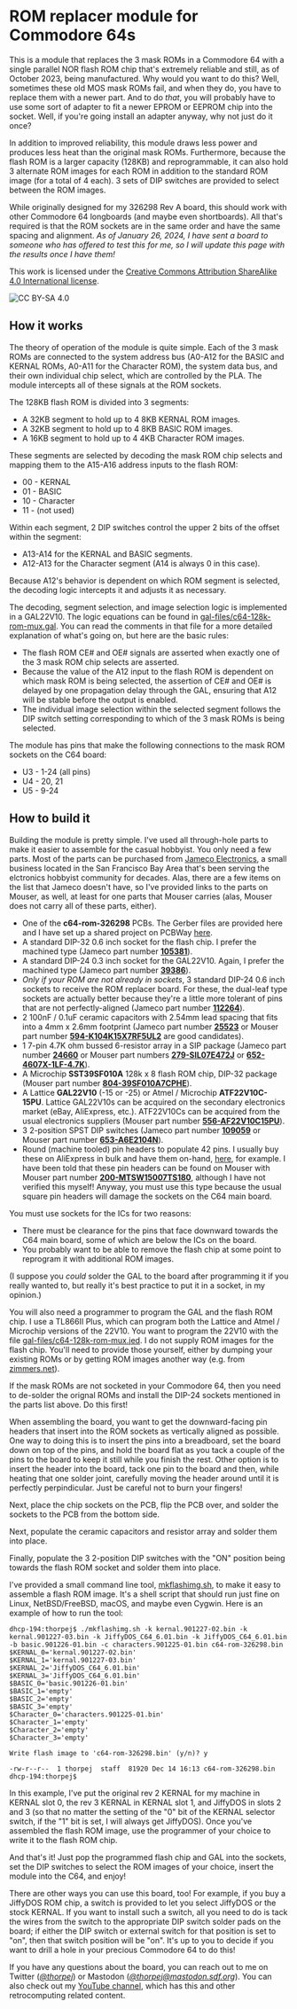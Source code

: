 # ROM replacer module for Commodore 64s

This is a module that replaces the 3 mask ROMs in a Commodore 64 with a
single parallel NOR flash ROM chip that's extremely reliable and still,
as of October 2023, being manufactured.  Why would you want to do this?
Well, sometimes these old MOS mask ROMs fail, and when they do, you have
to replace them with a newer part.  And to do *that*, you will probably
have to use some sort of adapter to fit a newer EPROM or EEPROM chip into
the socket.  Well, if you're going install an adapter anyway, why not just
do it once?

In addition to improved reliability, this module draws less power and
produces less heat than the original mask ROMs.  Furthermore, because
the flash ROM is a larger capacity (128KB) and reprogrammable, it can
also hold 3 alternate ROM images for each ROM in addition to the
standard ROM image (for a total of 4 each).  3 sets of DIP switches are
provided to select between the ROM images.

While originally designed for my 326298 Rev A board, this should work
with other Commodore 64 longboards (and maybe even shortboards).  All
that's required is that the ROM sockets are in the same order and have
the same spacing and alignment.  *As of January 26, 2024, I have sent a
board to someone who has offered to test this for me, so I will update
this page with the results once I have them!*

This work is licensed under the [Creative Commons Attribution
ShareAlike 4.0 International license](https://creativecommons.org/licenses/by-sa/4.0/).

![CC BY-SA 4.0](https://i.creativecommons.org/l/by-sa/4.0/88x31.png)

## How it works

The theory of operation of the module is quite simple.  Each of the
3 mask ROMs are connected to the system address bus (A0-A12 for the
BASIC and KERNAL ROMs, A0-A11 for the Character ROM), the system data
bus, and their own individual chip select, which are controlled by
the PLA.  The module intercepts all of these signals at the ROM sockets.

The 128KB flash ROM is divided into 3 segments:

* A 32KB segment to hold up to 4 8KB KERNAL ROM images.
* A 32KB segment to hold up to 4 8KB BASIC ROM images.
* A 16KB segment to hold up to 4 4KB Character ROM images.

These segments are selected by decoding the mask ROM chip selects and
mapping them to the A15-A16 address inputs to the flash ROM:

* 00 - KERNAL
* 01 - BASIC
* 10 - Character
* 11 - (not used)

Within each segment, 2 DIP switches control the upper 2 bits of the
offset within the segment:

* A13-A14 for the KERNAL and BASIC segments.
* A12-A13 for the Character segment (A14 is always 0 in this case).

Because A12's behavior is dependent on which ROM segment is selected,
the decoding logic intercepts it and adjusts it as necessary.

The decoding, segment selection, and image selection logic is implemented
in a GAL22V10.  The logic equations can be found in
[gal-files/c64-128k-rom-mux.gal](gal-files/c64-128k-rom-mux.gal).  You can
read the comments in that file for a more detailed explanation of what's
going on, but here are the basic rules:

* The flash ROM CE# and OE# signals are asserted when exactly one of the
  3 mask ROM chip selects are asserted.
* Because the value of the A12 input to the flash ROM is dependent on
  which mask ROM is being selected, the assertion of CE# and OE# is delayed
  by one propagation delay through the GAL, ensuring that A12 will be stable
  before the output is enabled.
* The individual image selection within the selected segment follows the DIP
  switch setting corresponding to which of the 3 mask ROMs is being selected.

The module has pins that make the following connections to the mask ROM
sockets on the C64 board:

* U3 - 1-24 (all pins)
* U4 - 20, 21
* U5 - 9-24

## How to build it

Building the module is pretty simple.  I've used all through-hole parts
to make it easier to assemble for the casual hobbyist.  You only need a
few parts.  Most of the parts can be purchased from [Jameco Electronics](https://www.jameco.com),
a small business located in the San Francisco Bay Area that's been serving
the elctronics hobbyist community for decades.  Alas, there are a few items
on the list that Jameco doesn't have, so I've provided links to the parts on
Mouser, as well, at least for one parts that Mouser carries (alas, Mouser
does not carry all of these parts, either).

* One of the **c64-rom-326298** PCBs.  The Gerber files are provided
here and I have set up a shared project on PCBWay [here](https://www.pcbway.com/project/shareproject/ROM_Replacer_board_for_Commodore_64W55451ASS34_c64_rom_326298_1_0_gerbers_e5988f98.html).
* A standard DIP-32 0.6 inch socket for the flash chip.  I prefer the
machined type (Jameco part number [**105381**](https://www.jameco.com/z/ICM-632-1-GT-James-Electronics-32-Pin-Machine-Tooled-Low-Profile-IC-Socket-0-6-Inch-Wide_105381.html)).
* A standard DIP-24 0.3 inch socket for the GAL22V10.  Again, I prefer
the machined type (Jameco part number [**39386**](https://www.jameco.com/z/24MTLP-3-Jameco-ValuePro-Socket-IC-24-Pin-Machine-Tooled-Slimline-Low-Profile-Soldertail-3-Width_39386.html)).
* *Only if your ROM are not already in sockets*, 3 standard DIP-24 0.6 inch
sockets to receive the ROM replacer board.  For these, the dual-leaf type
sockets are actually better because they're a little more tolerant of pins
that are not perfectly-aligned (Jameco part number [**112264**](https://www.jameco.com/z/6000-24W-James-Electronics-24-Pin-Dual-Wipe-Low-Profile-IC-Socket-0-6-Inch-Wide_112264.html)).
* 2 100nF / 0.1uF ceramic capacitors with 2.54mm lead spacing that
fits into a 4mm x 2.6mm footprint (Jameco part number [**25523**](https://www.jameco.com/z/MD-1-James-Electronics-Monolithic-Ceramic-Capacitor-0-1-micro-F-50V-20-_25523.html) or Mouser part number [**594-K104K15X7RF5UL2**](https://www.mouser.com/ProductDetail/Vishay-BC-Components/K104K15X7RF5UL2?qs=rLgk8CAOBHbCqsnkGO2HJA%3D%3D) are good candidates).
* 1 7-pin 4.7K ohm bussed 6-resistor array in a SIP package (Jameco part number [**24660**](https://www.jameco.com/z/10BRN4-7K-4310R-101-472--James-Electronics-10-Pin-125-mWatt-4-7k-Ohm-2-Bussed-Resistor-Network_24660.html) or Mouser part
numbers [**279-SIL07E472J**](https://www.mouser.com/ProductDetail/TE-Connectivity-AMP/SIL07E472J?qs=8G8kQhBkhGgEfy%2FI59SPVQ%3D%3D) or [**652-4607X-1LF-4.7K**](https://www.mouser.com/ProductDetail/Bourns/4607X-101-472LF?qs=s5SGu2UNbPR%252Bh5Zd6JQ4tg%3D%3D)).
* A Microchip **SST39SF010A** 128k x 8 flash ROM chip, DIP-32 package
(Mouser part number [**804-39SF010A7CPHE**](https://www.mouser.com/ProductDetail/Microchip-Technology/SST39SF010A-70-4C-PHE?qs=QvO7Tx5jqMVuuIOitIyveA%3D%3D)).
* A Lattice **GAL22V10** (-15 or -25) or Atmel / Microchip **ATF22V10C-15PU**.  Lattice GAL22V10s can be acquired on the secondary electronics market (eBay, AliExpress, etc.).  ATF22V10Cs can be acquired
from the usual electronics suppliers (Mouser part number
[**556-AF22V10C15PU**](https://www.mouser.com/ProductDetail/Microchip-Technology/ATF22V10C-15PU?qs=2mdvTlUeTfCr46ZvfjTtAg%3D%3D)).
* 3 2-position SPST DIP switches (Jameco part number [**109059**](https://www.jameco.com/z/KAS1102E-JVP-Jameco-ValuePro-2-Position-Raised-Slide-DIP-Switch-On-Off-SPST-PC-Pins-2-54mm-Through-Hole_109059.html) or Mouser part number [**653-A6E2104N**](https://www.mouser.com/ProductDetail/Omron-Electronics/A6E-2104-N?qs=vyIerDHf%2Fml%252BIzczbpFO%252Bw%3D%3D)).
* Round (machine tooled) pin headers to populate 42 pins.  I usually buy
these on AliExpress in bulk and have them on-hand,
[here](https://www.aliexpress.us/item/3256801585843343.html), for example.
I have been told that these pin headers can be found on Mouser with Mouser
part number [**200-MTSW15007TS180**](https://www.mouser.com/ProductDetail/Samtec/MTSW-150-07-T-S-180?qs=Cqqh%252BS766wn5xlRZ3985zg%3D%3D), although I have not
verified this myself!  Anyway, you must use this type because the usual square
pin headers will damage the sockets on the C64 main board.

You must use sockets for the ICs for two reasons:
* There must be clearance for the pins that face downward towards the
C64 main board, some of which are below the ICs on the board.
* You probably want to be able to remove the flash chip at some point to
reprogram it with additional ROM images.

(I suppose you *could* solder the GAL to the board after programming it
if you really wanted to, but really it's best practice to put it in a socket,
in my opinion.)

You will also need a programmer to program the GAL and the flash ROM chip.
I use a TL866II Plus, which can program both the Lattice and Atmel / Microchip
versions of the 22V10.  You want to program the 22V10 with the file
[gal-files/c64-128k-rom-mux.jed](gal-files/c64-128k-rom-mux.jed).  I do not
supply ROM images for the flash chip.  You'll need to provide those yourself,
either by dumping your existing ROMs or by getting ROM images another way
(e.g. from [zimmers.net](http://www.zimmers.net/anonftp/pub/cbm/firmware/computers/c64/index.html)).

If the mask ROMs are not socketed in your Commodore 64, then you need
to de-solder the orignal ROMs and install the DIP-24 sockets mentioned
in the parts list above.  Do this first!

When assembling the board, you want to get the downward-facing pin headers
that insert into the ROM sockets as vertically aligned as possible.  One
way to doing this is to insert the pins into a breadboard, set the board
down on top of the pins, and hold the board flat as you tack a couple of
the pins to the board to keep it still while you finish the rest.  Other
option is to insert the header into the board, tack one pin to the board
and then, while heating that one solder joint, carefully moving the header
around until it is perfectly perpindicular.  Just be careful not to burn
your fingers!

Next, place the chip sockets on the PCB, flip the PCB over, and solder
the sockets to the PCB from the bottom side.

Next, populate the ceramic capacitors and resistor array and solder
them into place.

Finally, populate the 3 2-position DIP switches with the "ON" position
being towards the flash ROM socket and solder them into place.

I've provided a small command line tool, [mkflashimg.sh](mkflashimg.sh), to
make it easy to assemble a flash ROM image.  It's a shell script that should
run just fine on Linux, NetBSD/FreeBSD, macOS, and maybe even Cygwin.  Here
is an example of how to run the tool:

    dhcp-194:thorpej$ ./mkflashimg.sh -k kernal.901227-02.bin -k kernal.901227-03.bin -k JiffyDOS_C64_6.01.bin -k JiffyDOS_C64_6.01.bin -b basic.901226-01.bin -c characters.901225-01.bin c64-rom-326298.bin
    $KERNAL_0='kernal.901227-02.bin'
    $KERNAL_1='kernal.901227-03.bin'
    $KERNAL_2='JiffyDOS_C64_6.01.bin'
    $KERNAL_3='JiffyDOS_C64_6.01.bin'
    $BASIC_0='basic.901226-01.bin'
    $BASIC_1='empty'
    $BASIC_2='empty'
    $BASIC_3='empty'
    $Character_0='characters.901225-01.bin'
    $Character_1='empty'
    $Character_2='empty'
    $Character_3='empty'

    Write flash image to 'c64-rom-326298.bin' (y/n)? y

    -rw-r--r--  1 thorpej  staff  81920 Dec 14 16:13 c64-rom-326298.bin
    dhcp-194:thorpej$

In this example, I've put the original rev 2 KERNAL for my machine in KERNAL
slot 0, the rev 3 KERNAL in KERNAL slot 1, and JiffyDOS in slots 2 and 3 (so
that no matter the setting of the "0" bit of the KERNAL selector switch, if
the "1" bit is set, I will always get JiffyDOS).  Once you've assembled
the flash ROM image, use the programmer of your choice to write it to the
flash ROM chip.

And that's it!  Just pop the programmed flash chip and GAL into the sockets,
set the DIP switches to select the ROM images of your choice, insert the
module into the C64, and enjoy!

There are other ways you can use this board, too!  For example, if you
buy a JiffyDOS ROM chip, a switch is provided to let you select JiffyDOS
or the stock KERNAL.  If you want to install such a switch, all you need
to do is tack the wires from the switch to the appropriate DIP switch solder
pads on the board; if either the DIP switch or external switch for that
position is set to "on", then that switch position will be "on".  It's up to
you to decide if you want to drill a hole in your precious Commodore 64 to do
this!

If you have any questions about the board, you can reach out to me on
Twitter (*[@thorpej](https://twitter.com/thorpej)*) or Mastodon
(*[@thorpej@mastodon.sdf.org](https://mastodon.sdf.org/@thorpej)*).  You
can also check out my [YouTube channel](https://www.youtube.com/@thorpejsf),
which has this and other retrocomputing related content.
